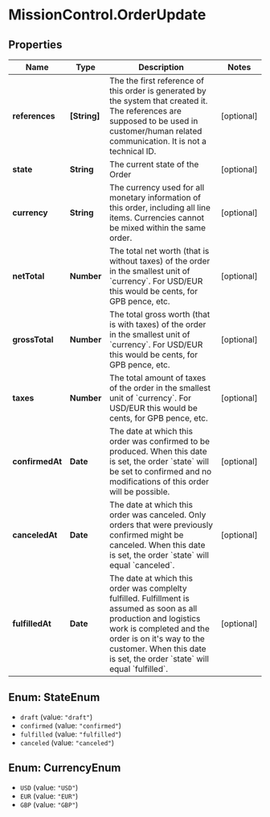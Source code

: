 # MissionControl.OrderUpdate

## Properties
Name | Type | Description | Notes
------------ | ------------- | ------------- | -------------
**references** | **[String]** | The the first reference of this order is generated by the system that created it. The references are supposed to be used in customer/human related communication. It is not a technical ID. | [optional] 
**state** | **String** | The current state of the Order | [optional] 
**currency** | **String** | The currency used for all monetary information of this order, including all line items. Currencies cannot be mixed within the same order. | [optional] 
**netTotal** | **Number** | The total net worth (that is without taxes) of the order in the smallest unit of &#x60;currency&#x60;. For USD/EUR this would be cents, for GPB pence, etc. | [optional] 
**grossTotal** | **Number** | The total gross worth (that is with taxes) of the order in the smallest unit of &#x60;currency&#x60;. For USD/EUR this would be cents, for GPB pence, etc. | [optional] 
**taxes** | **Number** | The total amount of taxes of the order in the smallest unit of &#x60;currency&#x60;. For USD/EUR this would be cents, for GPB pence, etc. | [optional] 
**confirmedAt** | **Date** | The date at which this order was confirmed to be produced. When this date is set, the order &#x60;state&#x60; will be set to confirmed and no modifications of this order will be possible. | [optional] 
**canceledAt** | **Date** | The date at which this order was canceled. Only orders that were previously confirmed might be canceled. When this date is set, the order &#x60;state&#x60; will equal &#x60;canceled&#x60;. | [optional] 
**fulfilledAt** | **Date** | The date at which this order was complelty fulfilled. Fulfillment is assumed as soon as all production and logistics work is completed and the order is on it&#x27;s way to the customer. When this date is set, the order &#x60;state&#x60; will equal &#x60;fulfilled&#x60;. | [optional] 

<a name="StateEnum"></a>
## Enum: StateEnum

* `draft` (value: `"draft"`)
* `confirmed` (value: `"confirmed"`)
* `fulfilled` (value: `"fulfilled"`)
* `canceled` (value: `"canceled"`)


<a name="CurrencyEnum"></a>
## Enum: CurrencyEnum

* `USD` (value: `"USD"`)
* `EUR` (value: `"EUR"`)
* `GBP` (value: `"GBP"`)

